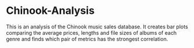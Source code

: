 # Chinook-Analysis
This is an analysis of the Chinook music sales database. It creates bar plots comparing the average prices, lengths and file sizes of albums of each genre and finds which pair of metrics has the strongest correlation.
